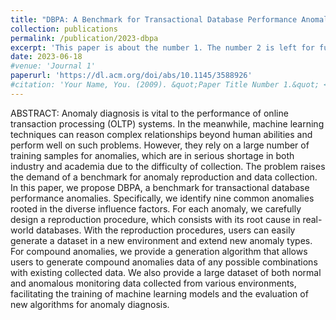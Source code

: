 ```yaml
---
title: "DBPA: A Benchmark for Transactional Database Performance Anomalies"
collection: publications
permalink: /publication/2023-dbpa
excerpt: 'This paper is about the number 1. The number 2 is left for future work.'
date: 2023-06-18
#venue: 'Journal 1'
paperurl: 'https://dl.acm.org/doi/abs/10.1145/3588926'
#citation: 'Your Name, You. (2009). &quot;Paper Title Number 1.&quot; <i>Journal 1</i>. 1(1).'
---
```


ABSTRACT: Anomaly diagnosis is vital to the performance of online transaction processing (OLTP) systems. In the meanwhile, machine learning techniques can reason complex relationships beyond human abilities and perform well on such problems. However, they rely on a large number of training samples for anomalies, which are in serious shortage in both industry and academia due to the difficulty of collection. The problem raises the demand of a benchmark for anomaly reproduction and data collection.
In this paper, we propose DBPA, a benchmark for transactional database performance anomalies. Specifically, we identify nine common anomalies rooted in the diverse influence factors. For each anomaly, we carefully design a reproduction procedure, which consists with its root cause in real-world databases. With the reproduction procedures, users can easily generate a dataset in a new environment and extend new anomaly types. For compound anomalies, we provide a generation algorithm that allows users to generate compound anomalies data of any possible combinations with existing collected data. We also provide a large dataset of both normal and anomalous monitoring data collected from various environments, facilitating the training of machine learning models and the evaluation of new algorithms for anomaly diagnosis.